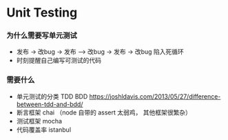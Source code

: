 # Unit Testing

### 为什么需要写单元测试

  - 发布 -> 改bug -> 发布 —> 改bug -> 发布 -> 改bug 陷入死循环
  - 时刻提醒自己编写可测试的代码

### 需要什么

  - 单元测试的分类 TDD BDD https://joshldavis.com/2013/05/27/difference-between-tdd-and-bdd/
  - 断言框架 chai （node 自带的 assert 太弱鸡， 其他框架很繁杂）
  - 测试框架 mocha
  - 代码覆盖率 istanbul
